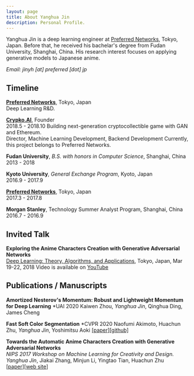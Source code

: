 ```yaml
---
layout: page
title: About Yanghua Jin
description: Personal Profile.
---
```

Yanghua Jin is a deep learning engineer at [Preferred Networks](https://www.preferred-networks.jp), Tokyo, Japan. Before that, he received his bachelar's degree from Fudan University, Shanghai, China.
His research interest focuses on applying generative models to Japanese anime.

*Email: jinyh [at] preferred [dot] jp*

## Timeline
**[Preferred Networks](https://www.preferred-networks.jp/en)**, Tokyo, Japan   
Deep Learning R&D.

**[Crypko.AI](http://crypko.ai/)**, Founder   
2018.5 - 2018.10
Building next-generation cryptocollectible game with GAN and Ethereum.   
Director, Machine Learning Development, Backend Development
Currently, this project belongs to Preferred Networks.

**Fudan University**, *B.S. with honors in Computer Science*, Shanghai, China    
2013 - 2018   

**Kyoto University**, *General Exchange Program*, Kyoto, Japan   
2016.9 - 2017.9    

**[Preferred Networks](https://www.preferred-networks.jp/en)**, Tokyo, Japan   
2017.3 - 2017.8   

**Morgan Stanley**, Technology Summer Analyst Program, Shanghai, China    
2016.7 - 2016.9    

## Invited Talk
**Exploring the Anime Characters Creation with Generative Adversarial Networks**  
[Deep Learning: Theory, Algorithms, and Applications](http://www.ms.k.u-tokyo.ac.jp/TDLW2018/), Tokyo, Japan, Mar 19-22, 2018
Video is available on [YouTube](https://www.youtube.com/watch?v=UDT_2lHv8o8)

## Publications / Manuscripts
**Amortized Nesterov's Momentum: Robust and Lightweight Momentum for Deep Learning**
*UAI 2020
Kaiwen Zhou, *Yanghua Jin*, Qinghua Ding, James Cheng


**Fast Soft Color Segmentation**
*CVPR 2020
Naofumi Akimoto, Huachun Zhu, *Yanghua Jin*, Yoshimitsu Aoki
[[paper]](https://arxiv.org/abs/2004.08096)[[github]](https://github.com/pfnet-research/FSCS)

**Towards the Automatic Anime Characters Creation with Generative Adversarial Networks**    
*NIPS 2017 Workshop on Machine Learning for Creativity and Design.*  
*Yanghua Jin*, Jiakai Zhang, Minjun Li, Yingtao Tian, Huachun Zhu   
[[paper](https://arxiv.org/abs/1708.05509)][[web site](http://make.girls.moe/)]
